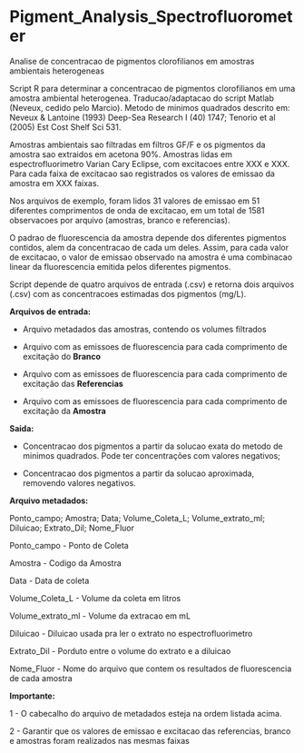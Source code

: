 # Pigment_Analysis_Spectrofluorometer
Analise de concentracao de pigmentos clorofilianos em amostras ambientais heterogeneas

Script R para determinar a concentracao de pigmentos clorofilianos em uma amostra ambiental heterogenea. 
Traducao/adaptacao do script Matlab (Neveux, cedido pelo Marcio). Metodo de minimos quadrados descrito em:
Neveux & Lantoine (1993) Deep-Sea Research I (40) 1747; Tenorio et al (2005) Est Cost Shelf Sci 531.

Amostras ambientais sao filtradas em filtros GF/F e os pigmentos da amostra sao extraidos em acetona 90%. 
Amostras lidas em espectrofluorimetro Varian Cary Eclipse, com excitacoes entre XXX e XXX. 
Para cada faixa de excitacao sao registrados os valores de emissao da amostra em XXX faixas.

Nos arquivos de exemplo, foram lidos 31 valores de emissao em 51 diferentes comprimentos de onda de excitacao, em um total de 1581 observacoes por arquivo (amostras, branco e referencias).


O padrao de fluorescencia da amostra depende dos diferentes pigmentos contidos, alem da concentracao de cada um deles.
Assim, para cada valor de excitacao, o valor de emissao observado na amostra é uma combinacao linear da fluorescencia emitida pelos diferentes pigmentos.



Script depende de quatro arquivos de entrada (.csv) e retorna dois arquivos (.csv) com as concentracoes estimadas dos pigmentos (mg/L).

**Arquivos de entrada:**

- Arquivo metadados das amostras, contendo os volumes filtrados 

- Arquivo com as emissoes de fluorescencia para cada comprimento de excitação do **Branco**

- Arquivo com as emissoes de fluorescencia para cada comprimento de excitação das **Referencias**

- Arquivo com as emissoes de fluorescencia para cada comprimento de excitação da **Amostra**

**Saida:**

- Concentracao dos pigmentos a partir da solucao exata do metodo de minimos quadrados. Pode ter concentrações com valores negativos;

- Concentracao dos pigmentos a partir da solucao aproximada, removendo valores negativos.


**Arquivo metadados:**

Ponto_campo; Amostra; Data; Volume_Coleta_L; Volume_extrato_ml; Diluicao; Extrato_Dil; Nome_Fluor

Ponto_campo       - Ponto de Coleta

Amostra           - Codigo da Amostra

Data              - Data de coleta

Volume_Coleta_L   - Volume da coleta em litros

Volume_extrato_ml - Volume da extracao em mL

Diluicao          - Diluicao usada pra ler o extrato no espectrofluorimetro

Extrato_Dil       - Porduto entre o volume do extrato e a diluicao

Nome_Fluor        - Nome do arquivo que contem os resultados de fluorescencia de cada amostra


**Importante:**

1 - O cabecalho do arquivo de metadados esteja na ordem listada acima.

2 - Garantir que os valores de emissao e excitacao das referencias, branco e amostras foram realizados nas mesmas faixas

